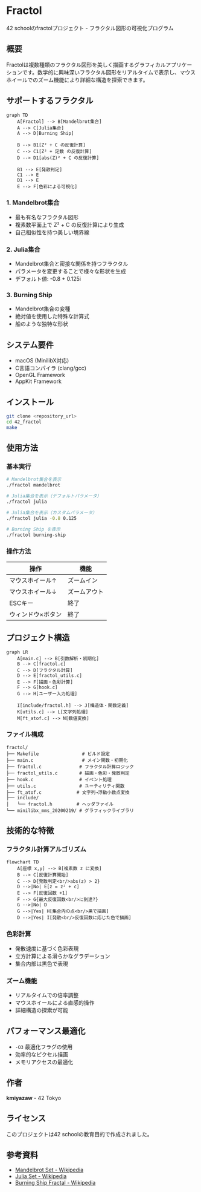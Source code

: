 # Fractol

42 schoolのfractolプロジェクト - フラクタル図形の可視化プログラム

## 概要

Fractolは複数種類のフラクタル図形を美しく描画するグラフィカルアプリケーションです。数学的に興味深いフラクタル図形をリアルタイムで表示し、マウスホイールでのズーム機能により詳細な構造を探索できます。

## サポートするフラクタル

```mermaid
graph TD
    A[Fractol] --> B[Mandelbrot集合]
    A --> C[Julia集合]  
    A --> D[Burning Ship]
    
    B --> B1[Z² + C の反復計算]
    C --> C1[Z² + 定数 の反復計算]
    D --> D1[abs(Z)² + C の反復計算]
    
    B1 --> E[発散判定]
    C1 --> E
    D1 --> E
    E --> F[色彩による可視化]
```

### 1. Mandelbrot集合
- 最も有名なフラクタル図形
- 複素数平面上で Z² + C の反復計算により生成
- 自己相似性を持つ美しい境界線

### 2. Julia集合
- Mandelbrot集合と密接な関係を持つフラクタル
- パラメータを変更することで様々な形状を生成
- デフォルト値: -0.8 + 0.125i

### 3. Burning Ship
- Mandelbrot集合の変種
- 絶対値を使用した特殊な計算式
- 船のような独特な形状

## システム要件

- macOS (MinilibX対応)
- C言語コンパイラ (clang/gcc)
- OpenGL Framework
- AppKit Framework

## インストール

```bash
git clone <repository_url>
cd 42_fractol
make
```

## 使用方法

### 基本実行

```bash
# Mandelbrot集合を表示
./fractol mandelbrot

# Julia集合を表示（デフォルトパラメータ）
./fractol julia

# Julia集合を表示（カスタムパラメータ）
./fractol julia -0.8 0.125

# Burning Ship を表示
./fractol burning-ship
```

### 操作方法

| 操作 | 機能 |
|------|------|
| マウスホイール↑ | ズームイン |
| マウスホイール↓ | ズームアウト |
| ESCキー | 終了 |
| ウィンドウ×ボタン | 終了 |

## プロジェクト構造

```mermaid
graph LR
    A[main.c] --> B[引数解析・初期化]
    B --> C[fractol.c]
    C --> D[フラクタル計算]
    D --> E[fractol_utils.c]
    E --> F[描画・色彩計算]
    F --> G[hook.c]
    G --> H[ユーザー入力処理]
    
    I[include/fractol.h] --> J[構造体・関数定義]
    K[utils.c] --> L[文字列処理]
    M[ft_atof.c] --> N[数値変換]
```

### ファイル構成

```
fractol/
├── Makefile                # ビルド設定
├── main.c                  # メイン関数・初期化
├── fractol.c              # フラクタル計算ロジック
├── fractol_utils.c        # 描画・色彩・発散判定
├── hook.c                 # イベント処理
├── utils.c                # ユーティリティ関数
├── ft_atof.c             # 文字列→浮動小数点変換
├── include/
│   └── fractol.h         # ヘッダファイル
└── minilibx_mms_20200219/ # グラフィックライブラリ
```

## 技術的な特徴

### フラクタル計算アルゴリズム

```mermaid
flowchart TD
    A[座標 x,y] --> B[複素数 z に変換]
    B --> C[反復計算開始]
    C --> D{発散判定<br/>abs(z) > 2}
    D -->|No| E[z = z² + c]
    E --> F[反復回数 +1]
    F --> G{最大反復回数<br/>に到達?}
    G -->|No| D
    G -->|Yes| H[集合内の点<br/>黒で描画]
    D -->|Yes| I[発散<br/>反復回数に応じた色で描画]
```

### 色彩計算
- 発散速度に基づく色彩表現
- 立方計算による滑らかなグラデーション
- 集合内部は黒色で表現

### ズーム機能
- リアルタイムでの倍率調整
- マウスホイールによる直感的操作
- 詳細構造の探索が可能

## パフォーマンス最適化

- `-O3` 最適化フラグの使用
- 効率的なピクセル描画
- メモリアクセスの最適化

## 作者

**kmiyazaw** - 42 Tokyo

## ライセンス

このプロジェクトは42 schoolの教育目的で作成されました。

## 参考資料

- [Mandelbrot Set - Wikipedia](https://en.wikipedia.org/wiki/Mandelbrot_set)
- [Julia Set - Wikipedia](https://en.wikipedia.org/wiki/Julia_set)
- [Burning Ship Fractal - Wikipedia](https://en.wikipedia.org/wiki/Burning_Ship_fractal)